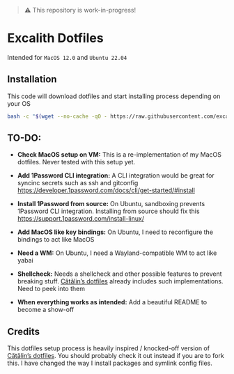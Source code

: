 > ⚠️ This repository is work-in-progress!

# Excalith Dotfiles
Intended for `MacOS 12.0` and `Ubuntu 22.04`

## Installation
This code will download dotfiles and start installing process depending on your OS
```bash
bash -c "$(wget --no-cache -qO - https://raw.githubusercontent.com/excalith/.dotfiles-new/main/scripts/setup.sh)"
```


## TO-DO:
- **Check MacOS setup on VM:** This is a re-implementation of my MacOS dotfiles. Never tested with this setup yet.

- **Add 1Password CLI integration:** A CLI integration would be great for syncinc secrets such as ssh and gitconfig https://developer.1password.com/docs/cli/get-started/#install

- **Install 1Password from source:** On Ubuntu, sandboxing prevents 1Password CLI integration. Installing from source should fix this
https://support.1password.com/install-linux/

- **Add MacOS like key bindings:** On Ubuntu, I need to reconfigure the bindings to act like MacOS

- **Need a WM:** On Ubuntu, I need a Wayland-compatible WM to act like yabai

- **Shellcheck:** Needs a shellcheck and other possible features to prevent breaking stuff. [Cătălin’s dotfiles](https://github.com/alrra/dotfiles) already includes such implementations. Need to peek into them
  
- **When everything works as intended:** Add a beautiful README to become a show-off


## Credits
This dotfiles setup process is heavily inspired / knocked-off version of [Cătălin’s dotfiles](https://github.com/alrra/dotfiles). You should probably check it out instead if you are to fork this. I have changed the way I install packages and symlink config files.
